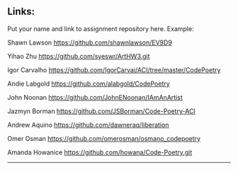 ## Links:

Put your name and link to assignment repository here. Example:

Shawn Lawson    https://github.com/shawnlawson/EV9D9

Yihao Zhu       https://github.com/syeswr/ArtHW3.git

Igor Carvalho   https://github.com/IgorCarvai/ACI/tree/master/CodePoetry

Andie Labgold   https://github.com/alabgold/CodePoetry

John Noonan   https://github.com/JohnENoonan/IAmAnArtist

Jazmyn Borman	https://github.com/JSBorman/Code-Poetry-ACI

Andrew Aquino   https://github.com/dawneraq/liberation

Omer Osman https://github.com/omerosman/osmano_codepoetry

Amanda Howanice https://github.com/howana/Code-Poetry.git

----
